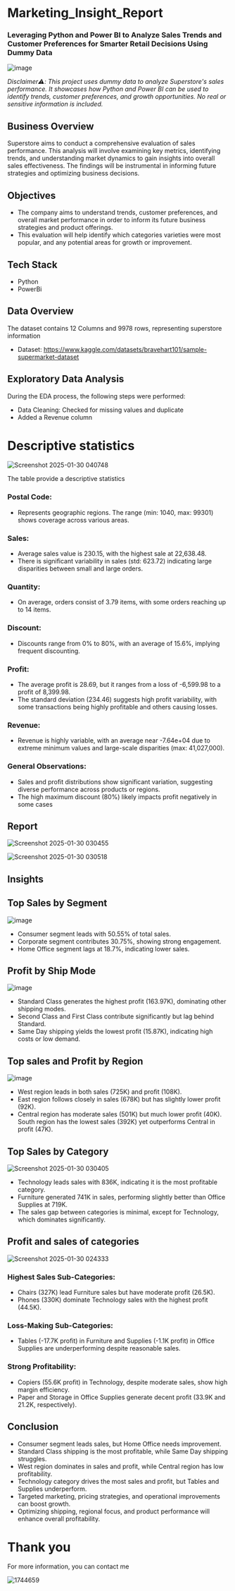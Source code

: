 # Marketing_Insight_Report

### Leveraging Python and Power BI to Analyze Sales Trends and Customer Preferences for Smarter Retail Decisions Using Dummy Data


![image](https://github.com/user-attachments/assets/200afb5d-d649-4336-9dc9-cd0d004ec285)


*Disclaimer⚠️: This project uses dummy data to analyze Superstore's sales performance. It showcases how Python and Power BI can be used to identify trends, customer preferences, and growth opportunities. No real or sensitive information is included.*

## Business Overview
Superstore aims to conduct a comprehensive evaluation of sales performance. This analysis will involve examining key metrics, identifying trends, and understanding market dynamics to gain insights into overall sales effectiveness. The findings will be instrumental in informing future strategies and optimizing business decisions.

## Objectives
- The company aims to understand trends, customer preferences, and overall market performance in order to inform its future business strategies and product offerings. 
- This evaluation will help identify which categories varieties were most popular, and any potential areas for growth or improvement.

## Tech Stack
- Python
- PowerBi

## Data Overview
The dataset contains 12 Columns and 9978 rows, representing superstore information
- Dataset: https://www.kaggle.com/datasets/bravehart101/sample-supermarket-dataset

## Exploratory Data Analysis
During the EDA process, the following steps were performed:

- Data Cleaning: Checked for missing values and duplicate
- Added a Revenue column

# Descriptive statistics
![Screenshot 2025-01-30 040748](https://github.com/user-attachments/assets/83c82307-abc8-4a44-ad63-7eab790c9745)

The table provide a descriptive statistics
### Postal Code:
- Represents geographic regions. The range (min: 1040, max: 99301) shows coverage across various areas.
### Sales:
- Average sales value is 230.15, with the highest sale at 22,638.48.
- There is significant variability in sales (std: 623.72) indicating large disparities between small and large orders.
### Quantity:
- On average, orders consist of 3.79 items, with some orders reaching up to 14 items.
### Discount:
- Discounts range from 0% to 80%, with an average of 15.6%, implying frequent discounting.
### Profit:
- The average profit is 28.69, but it ranges from a loss of -6,599.98 to a profit of 8,399.98.
- The standard deviation (234.46) suggests high profit variability, with some transactions being highly profitable and others causing losses.
### Revenue:
- Revenue is highly variable, with an average near -7.64e+04 due to extreme minimum values and large-scale disparities (max: 41,027,000).
### General Observations:
- Sales and profit distributions show significant variation, suggesting diverse performance across products or regions.
- The high maximum discount (80%) likely impacts profit negatively in some cases


## Report
![Screenshot 2025-01-30 030455](https://github.com/user-attachments/assets/29bd2921-a7b6-4dc7-a8d3-511bc0b43921)

![Screenshot 2025-01-30 030518](https://github.com/user-attachments/assets/08c57120-75e0-4a7f-a2fa-d3b08f6a0065)



## Insights
## Top Sales by Segment

![image](https://github.com/user-attachments/assets/d15f36eb-09a4-4c69-be04-e812b588b9d9)

- Consumer segment leads with 50.55% of total sales.
- Corporate segment contributes 30.75%, showing strong engagement.
- Home Office segment lags at 18.7%, indicating lower sales.

## Profit by Ship Mode

![image](https://github.com/user-attachments/assets/19a0f365-76b5-4a12-b9a5-2e7f957f1d58)

- Standard Class generates the highest profit (163.97K), dominating other shipping modes.
- Second Class and First Class contribute significantly but lag behind Standard.
- Same Day shipping yields the lowest profit (15.87K), indicating high costs or low demand.

## Top sales and Profit by Region

![image](https://github.com/user-attachments/assets/efd4be1c-864c-4e2e-b2e4-c4306ac252d2)

- West region leads in both sales (725K) and profit (108K).
- East region follows closely in sales (678K) but has slightly lower profit (92K).
- Central region has moderate sales (501K) but much lower profit (40K).
South region has the lowest sales (392K) yet outperforms Central in profit (47K).

## Top Sales by Category

![Screenshot 2025-01-30 030405](https://github.com/user-attachments/assets/154c4fd4-dddb-42f6-a8b1-6fea10f0673b)

- Technology leads sales with 836K, indicating it is the most profitable category.
- Furniture generated 741K in sales, performing slightly better than Office Supplies at 719K.
- The sales gap between categories is minimal, except for Technology, which dominates significantly.


## Profit and sales of categories

![Screenshot 2025-01-30 024333](https://github.com/user-attachments/assets/45ea7b3e-f829-4b55-a14f-b158d7a46e70)

### Highest Sales Sub-Categories:
- Chairs (327K) lead Furniture sales but have moderate profit (26.5K).
- Phones (330K) dominate Technology sales with the highest profit (44.5K).
### Loss-Making Sub-Categories:
- Tables (-17.7K profit) in Furniture and Supplies (-1.1K profit) in Office Supplies are underperforming despite reasonable sales.
### Strong Profitability:
- Copiers (55.6K profit) in Technology, despite moderate sales, show high margin efficiency.
- Paper and Storage in Office Supplies generate decent profit (33.9K and 21.2K, respectively).

## Conclusion

- Consumer segment leads sales, but Home Office needs improvement.
- Standard Class shipping is the most profitable, while Same Day shipping struggles.
- West region dominates in sales and profit, while Central region has low profitability.
- Technology category drives the most sales and profit, but Tables and Supplies underperform.
- Targeted marketing, pricing strategies, and operational improvements can boost growth.
- Optimizing shipping, regional focus, and product performance will enhance overall profitability.

# Thank you

For more information, you can contact me

![1744659](https://github.com/user-attachments/assets/aaf89a3e-ab31-402f-b9ef-0f5abde42339)
